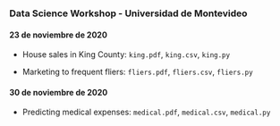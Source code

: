 ### Data Science Workshop - Universidad de Montevideo

####  23 de noviembre de 2020

* House sales in King County: `king.pdf`, `king.csv`, `king.py`

* Marketing to frequent fliers: `fliers.pdf`, `fliers.csv`, `fliers.py`

####  30 de noviembre de 2020

* Predicting medical expenses: `medical.pdf`, `medical.csv`, `medical.py`

